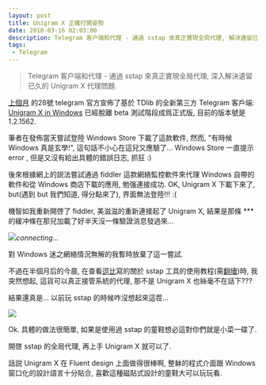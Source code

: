 ```yaml
---
layout: post
title: Unigram X 正確打開姿勢
date: 2018-03-16 02:03:00
description: Telegram 客户端和代理 - 通過 sstap 來真正實現全局代理, 解決遺留已久的 Unigram X 代理問題.
tags: 
 - Telegram
---
```


> Telegram 客户端和代理 - 通過 sstap 來真正實現全局代理, 深入解決遺留已久的 Unigram X 代理問題.

<!--more-->

[上個月](//t.me/unigram/164) 的28號 telegram 官方宣佈了基於 TDlib 的全新第三方 Telegram 客戶端: [Unigram X in Windows](//unigram.me/) 已經脫離 beta 測試階段成爲正式版, 目前的版本號是1.2.1562.

筆者在發佈當天嘗試登陸 Windows Store 下載了這款軟件, 然而, "有時候 Windows 真是玄學!", 這句話不小心在這兒又應驗了... Windows Store 一直提示 error , 但是又沒有給出具體的錯誤日志, 抓狂 :)  

後來根據網上的説法嘗試通過 fiddler 這款網絡監控軟件來代理 Windows 自帶的軟件和從 Windows 商店下載的應用, 勉强連接成功. OK, Unigram X 下載下來了, but(遇到 but 我們知道, 得分點來了), 界面無法登陸!!! :(  

機智如我重新開啓了 fiddler, 美滋滋的重新連接起了 Unigram X, 結果是那條 *** 的緩冲條在那兒加載了好半天沒一條驗證消息發過來...

![](//wx4.sinaimg.cn/large/78905b2cgy1fpn2ymqw3bj20e30im3ys.jpg)*connecting...*

對 Windows 迷之網絡情況無解的我暫時放棄了這一嘗試. 

不過在半個月后的今晨, 在查看[逗比](//doub.io/dbrj-5/)寫的關於 sstap 工具的使用教程(需[翻墻](/科学上网))時, 我突然想起, 這貨可以真正接管系統的代理, 那不是 Unigram X 也絲毫不在話下???

結果還真是... 以前玩 sstap 的時候咋沒想起來這茬...

![](//wx4.sinaimg.cn/large/78905b2cgy1fpn2yq4c14g20xo0ic4qq.gif)

Ok. 具體的做法很簡單, 如果是使用過 sstap 的童鞋想必這對你們就是小菜一碟了. 

開啓 sstap 的全局代理, 再上手 Unigram X 就可以了. 

話説 Unigram X 在 Fluent design 上面做得很棒啊, 整躰的程式介面跟 Windows 窗口化的設計語言十分貼合, 喜歡這種磁貼式設計的童鞋大可以玩玩看.

